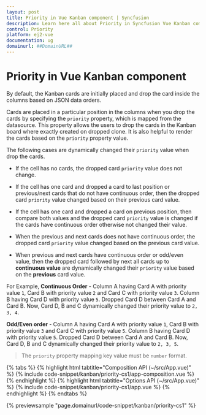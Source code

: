 ```yaml
---
layout: post
title: Priority in Vue Kanban component | Syncfusion
description: Learn here all about Priority in Syncfusion Vue Kanban component of Syncfusion Essential JS 2 and more.
control: Priority 
platform: ej2-vue
documentation: ug
domainurl: ##DomainURL##
---
```


# Priority in Vue Kanban component

By default, the Kanban cards are initially placed and drop the card inside the columns based on JSON data orders.

Cards are placed in a particular position in the columns when you drop the cards by specifying the `priority` property, which is mapped from the datasource. This property allows the users to drop the cards in the Kanban board where exactly created on dropped clone. It is also helpful to render the cards based on the `priority` property value.

The following cases are dynamically changed their `priority` value when drop the cards.

* If the cell has no cards, the dropped card `priority` value does not change.

* If the cell has one card and dropped a card to last position or previous/next cards that do not have continuous order, then the dropped card `priority` value changed based on their previous card value.

* If the cell has one card and dropped a card on previous position, then compare both values and the dropped card `priority` value is changed if the cards have continuous order otherwise not changed their value.

* When the previous and next cards does not have continuous order, the dropped card `priority` value changed based on the previous card value.

* When previous and next cards have continuous order or odd/even value, then the dropped card followed by next all cards up to **continuous value** are dynamically changed their `priority` value based on the **previous** card value.

For Example,
**Continuous Order** -
Column A having Card A with priority value `1`, Card B with priority value `2` and Card C with priority value `3`.
Column B having Card D with priority value `5`. Dropped Card D between Card A and Card B. Now, Card D, B and C dynamically changed their priority value to `2, 3, 4`.

**Odd/Even order** -
Column A having Card A with priority value `1`, Card B with priority value `3` and Card C with priority value `5`.
Column B having Card D with priority value `5`. Dropped Card D between Card A and Card B. Now, Card D, B and C dynamically changed their priority value to `2, 3, 5`.

> The `priority` property mapping key value must be `number` format.

{% tabs %}
{% highlight html tabtitle="Composition API (~/src/App.vue)" %}
{% include code-snippet/kanban/priority-cs1/app-composition.vue %}
{% endhighlight %}
{% highlight html tabtitle="Options API (~/src/App.vue)" %}
{% include code-snippet/kanban/priority-cs1/app.vue %}
{% endhighlight %}
{% endtabs %}
        
{% previewsample "page.domainurl/code-snippet/kanban/priority-cs1" %}